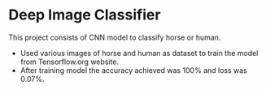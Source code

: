 # Deep Image Classifier
This project consists of CNN model to classify horse or human.
- Used various images of horse and human as dataset to train the model from Tensorflow.org 
 website.
- After training model the accuracy achieved was 100% and loss was 0.07%.
